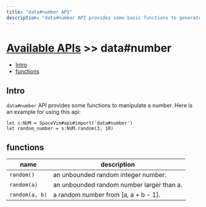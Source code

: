 ```yaml
---
title: "data#number API"
description: "data#number API provides some basic functions to generate number."
---
```


# [Available APIs](../../) >> data#number

<!-- vim-markdown-toc GFM -->

- [Intro](#intro)
- [functions](#functions)

<!-- vim-markdown-toc -->

## Intro

`data#number` API provides some functions to manipulate a number. Here is an example for using this api:

```vim
let s:NUM = SpaceVim#api#import('data#number')
let random_number = s:NUM.random(3, 10)
```

## functions

| name           | description                               |
| -------------- | ----------------------------------------- |
| `random()`     | an unbounded random integer number.       |
| `random(a)`    | an unbounded random number larger than a. |
| `random(a, b)` | a random number from [a, a + b - 1].      |
